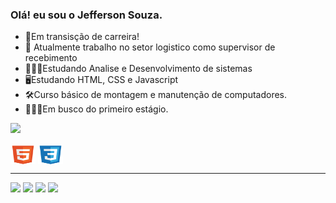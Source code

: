 ### Olá! eu sou o Jefferson Souza.

- 🚀Em transisção de carreira!
- 🔭 Atualmente trabalho no setor logistico como supervisor de recebimento
- 👨🏼‍🎓Estudando Analise e Desenvolvimento de sistemas
- 🖥Estudando HTML, CSS e Javascript
- 🛠Curso básico de montagem e manutenção de computadores.
- 🏃🏽‍♂️Em busco do primeiro estágio.

<div>
    <img height="180em" src="https://github-readme-stats.vercel.app/api/top-langs/?username=jefferson-souza87&layout=compact&langs_count=16&theme=dracula"/>
  
</div>
  
  <div style="display: inline_block"><br>
  <img align="center" alt="Je-HTML" height="30" width="40" src="https://raw.githubusercontent.com/devicons/devicon/master/icons/html5/html5-original.svg">
  <img align="center" alt="Je-CSS" height="30" width="40" src="https://raw.githubusercontent.com/devicons/devicon/master/icons/css3/css3-original.svg">
</div>
  
  <hr>
  
  <div> 
  <a href="https://instagram.com/jefferson_souza87" target="_blank"><img src="https://img.shields.io/badge/-Instagram-%23E4405F?style=for-the-badge&logo=instagram&logoColor=white" target="_blank"></a>
 <a href="https://discord.gg/tgvUU9a4" target="_blank"><img src="https://img.shields.io/badge/Discord-7289DA?style=for-the-badge&logo=discord&logoColor=white" target="_blank"></a> 
  <a href = "mailto:contatorafaballerini@gmail.com"><img src="https://img.shields.io/badge/-Gmail-%23333?style=for-the-badge&logo=gmail&logoColor=white" target="_blank"></a>
  <a href="https://www.linkedin.com/in/rafaella-ballerini-45875016a" target="_blank"><img src="https://img.shields.io/badge/-LinkedIn-%230077B5?style=for-the-badge&logo=linkedin&logoColor=white" target="_blank"></a> 
  
</div>

  
 
